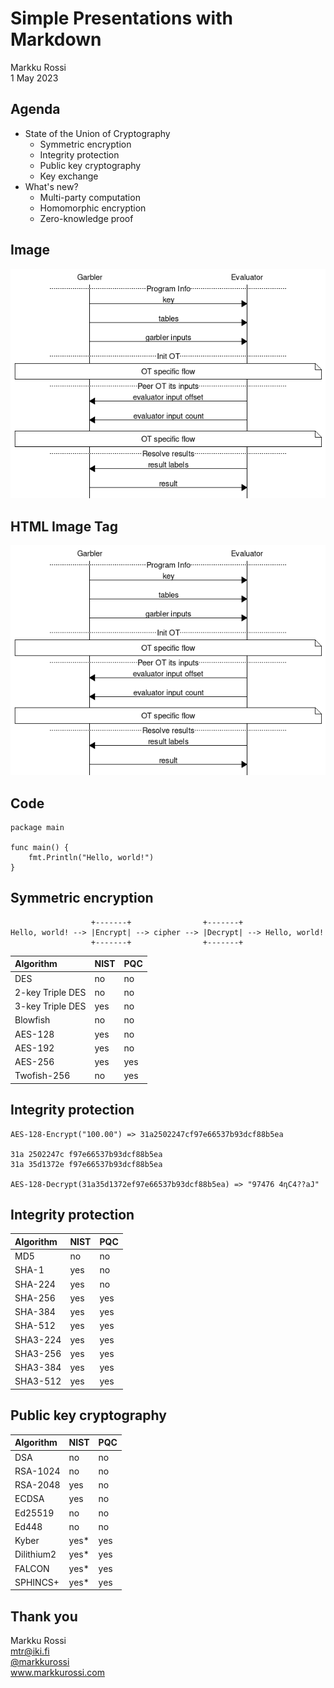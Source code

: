# Simple Presentations with Markdown

Markku Rossi \
1 May 2023

## Agenda

- State of the Union of Cryptography
  - Symmetric encryption
  - Integrity protection
  - Public key cryptography
  - Key exchange
- What's new?
  - Multi-party computation
  - Homomorphic encryption
  - Zero-knowledge proof

## Image

![MPC Protocol](mpc-protocol.png "MPC Protocol")

## HTML Image Tag

<p align="center"><img src="mpc-protocol.png"/></p>

## Code

```linenumbers
package main

func main() {
    fmt.Println("Hello, world!")
}
```

## Symmetric encryption

```ascii-art
                  +-------+                +-------+
Hello, world! --> |Encrypt| --> cipher --> |Decrypt| --> Hello, world!
                  +-------+                +-------+
```

| Algorithm        | NIST | PQC |
|:-----------------|:-----|:----|
| DES              | no   | no  |
| 2-key Triple DES | no   | no  |
| 3-key Triple DES | yes  | no  |
| Blowfish         | no   | no  |
| AES-128          | yes  | no  |
| AES-192          | yes  | no  |
| AES-256          | yes  | yes |
| Twofish-256      | no   | yes |

## Integrity protection



```plain
AES-128-Encrypt("100.00") => 31a2502247cf97e66537b93dcf88b5ea

31a 2502247c f97e66537b93dcf88b5ea
31a 35d1372e f97e66537b93dcf88b5ea

AES-128-Decrypt(31a35d1372ef97e66537b93dcf88b5ea) => "97476 4դC4??aJ"
```

## Integrity protection

| Algorithm | NIST | PQC |
|:----------|:-----|:----|
| MD5       | no   | no  |
| SHA-1     | yes  | no  |
| SHA-224   | yes  | no  |
| SHA-256   | yes  | yes |
| SHA-384   | yes  | yes |
| SHA-512   | yes  | yes |
| SHA3-224  | yes  | yes |
| SHA3-256  | yes  | yes |
| SHA3-384  | yes  | yes |
| SHA3-512  | yes  | yes |

## Public key cryptography

| Algorithm  | NIST | PQC |
|:-----------|:-----|:----|
| DSA        | no   | no  |
| RSA-1024   | no   | no  |
| RSA-2048   | yes  | no  |
| ECDSA      | yes  | no  |
| Ed25519    | no   | no  |
| Ed448      | no   | no  |
| Kyber      | yes* | yes |
| Dilithium2 | yes* | yes |
| FALCON     | yes* | yes |
| SPHINCS+   | yes* | yes |

## Thank you

Markku Rossi \
<a href="mailto:mtr@iki.fi">mtr@iki.fi</a> \
<a href="https://twitter.com/markkurossi" target="_blank">@markkurossi</a> \
<a href="http://www.markkurossi.com" target="_blank">www.markkurossi.com</a>
